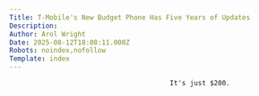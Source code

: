 ```yaml
---
Title: T-Mobile's New Budget Phone Has Five Years of Updates
Description: 
Author: Arol Wright
Date: 2025-08-12T18:08:11.000Z
Robots: noindex,nofollow
Template: index
---
```


                                            It's just $200.
                                        